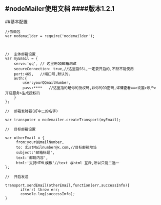 #nodeMailer使用文档
####版本1.2.1
---------

##基本配置

    //依赖包
    var nodemailder = require('nodemailder');
    
    
    
    //  主体邮箱设置
    var myEmail = {
        serve:'qq', // 这里用QQ邮箱测试
        secureConnection: true,//这里指SSL,一定要开启的,不然不能使用
        port:465,   //端口号,默认的.
        auth:{
            user:yourQQmailNumber,
            pass:****   //这里指的是你的授权码,非你的QQ密码,详情查看==>设置>账户>开启服务>生成授权码
        }
    };
    
    //  邮箱发射器(好中二的名字)
    
    var transpoter = nodemailer.createTransport(myEmail);
    
    //  目标邮箱设置
    
    var otherEmail = {
         from:yourQQmailNumber,
         to: distMailnumber@x.com,//目标邮箱地址
         subject:'邮箱标题',
         text:'邮箱内容',
         html:'支持HTML模板'//text 与html 互斥,所以只能二选一
    };
    
    //  开启发送
    
    transport.sendEmail(otherEmail,function(err,successInfo){
           if(err) throw err;
           console.log(successInfo);
    }
    
    
    


